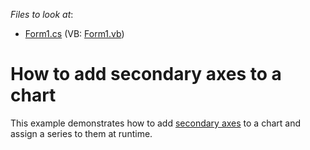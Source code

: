 <!-- default file list -->
*Files to look at*:

* [Form1.cs](./CS/SecondaryAxes/Form1.cs) (VB: [Form1.vb](./VB/SecondaryAxes/Form1.vb))
<!-- default file list end -->
# How to add secondary axes to a chart


<p>This example demonstrates how to add <a href="http://devexpress.com/Help/Content.aspx?help=XtraCharts&document=CustomDocument5798.htm">secondary axes</a> to a chart and assign a series to them at runtime.</p>

<br/>


